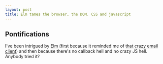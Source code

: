 ```yaml
---
layout: post
title: Elm tames the browser, the DOM, CSS and javascript
---
```


## Pontifications

I've been intrigued by [Elm](https://guide.elm-lang.org/) (first because it reminded me of [that crazy email client](https://en.wikipedia.org/wiki/Elm_(email_client))) and then because there's no callback hell and no crazy JS hell. Anybody tried it?